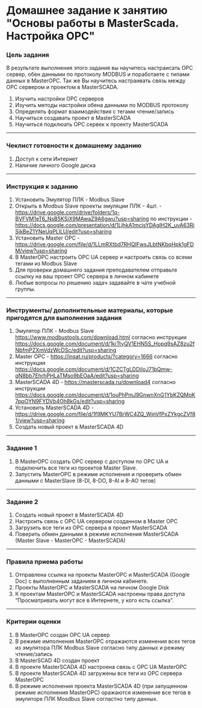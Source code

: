 # Домашнее задание к занятию "Основы работы в MasterScada. Настройка OPC"

### Цель задания

В результате выполнения этого задания вы научитесь настраисать OPC сервер, обен данными по протоколу MODBUS и поработаете с типами данных в MasterOPC. Так же Вы научитесь настраивать связь между OPC сервером и проектом в MasterSCADA.

1. Изучить настройки OPC серверов
2. Изучить методы настройки обена данными по MODBUS протоколу
3. Определять формат взаимодействия с тегами чтение/запись
4. Научиться создавать проект в MasterSCADA
5. Научиться подклюать OPC сервек к проекту MasterSCADA

------

### Чеклист готовности к домашнему заданию

1. Доступ к сети Интернет
2. Наличие личного Google диска

------

### Инструкция к заданию

1. Установить Эмулятор ПЛК - Modbus Slave
2. Открыть в Modbus Slave проекты эмуляции ПЛК - 4шт. - https://drive.google.com/drive/folders/1q-BVFVM1eT6_NsB5KSiX9MAwaZ9A6gwu?usp=sharing по инструкции - https://docs.google.com/presentation/d/1LjhkA1mcjsYDAgIH2K_uvA63RiSjkBeZ1YNeUqPLlLU/edit?usp=sharing
3. Установить Master OPC - https://drive.google.com/file/d/1LLmRXtbd7RHQIFwsJLbtNKbqHpk1gFDM/view?usp=sharing
4. В MasterOPC настроить OPC UA сервер и настроить связь со всеми тегами из Modbus Slave
5. Для проверки домашнего задания преподавателем отправьте ссылку на ваш проект OPC сервера в личном кабинете
6. Любые вопросы по решению задач задавайте в чате учебной группы.

------

### Инструменты/ дополнительные материалы, которые пригодятся для выполнения задания

1. Эмулятор ПЛК - Modbus Slave https://www.modbustools.com/download.html согласно инструкции https://docs.google.com/document/d/1kiTtyQV1EHN5S_Hopq9sAZ8zu2fNbfmPZXmVdzWcDSc/edit?usp=sharing
2. Master OPC - https://insat.ru/products/?category=1666 согласно инструкции https://docs.google.com/document/d/1CZCTgLDDiIoJ71bQmw-qN8bb7EhrhPHLaTMso9bEOaA/edit?usp=sharing
3. MasterSCADA 4D - https://masterscada.ru/download4 согласно инструкции https://docs.google.com/document/d/1ouPhPmJ9GnwnXnG1YbKZQMoK7ppOYN9FYDVb4Oh8kGs/edit?usp=sharing
4. Установить MasterSCADA 4D - https://drive.google.com/file/d/1f9MKYU7BrWC4ZQ_WjnVfPxZYkgcZVf81/view?usp=sharing
5. Создать новый проект в MasterSCADA 4D

------

### Задание 1
1. В MasterOPC создать OPC сервер с доступом по OPC UA и подключить все теги из проектов Master Slave.
2. Запустить MasterOPC в режиме исполнения и проверить обмен данными с MasterSlave (8-DI, 8-DO, 8-AI и 8-AO тегов)

------

### Задание 2

1. Создать новый проект в MasterSCADA 4D
2. Настроить связь с OPC UA сервером созданном в Master OPC
3. Загрузить все теги из OPC сервера в проект MasterSCADA
4. Поверить обмен данными в режиме исполнения MasterSCADA (Master Slave - MasterOPC - MasterSCADA)

------

### Правила приема работы

1. Отправлена ссылка на проекты MasterOPC и MasterSCADA (Google Doc) с выполненным заданием в личном кабинете.
2. Проекты MasterOPC и MasterSCADA на личном Google Disk
3. К проектам MasterOPC и MasterSCADA настроены права доступа “Просматривать могут все в Интернете, у кого есть ссылка".

------

### Критерии оценки

1. В MasterOPC создан OPC UA сервер
2. В режиме имполнения MasterOPC отражаются изменения всех тегов из эмулятора ПЛК Modbus Slave согласно типу данных и режиму чтение/запись
3. В MasterSCAD 4D создан проект
4. В проекте MasterSCADA 4D настроена связь с OPC UA MasterOPC
5. В проекте MasterSCADA 4D загружены все теги из OPC сервера MasterOPC
6. В режиме исполнения проекта MasterSCADA 4D (при запущенном режиме исполнения MasterOPC) оражаются изменение все тегов в эмуляторе ПЛК Mosdbus Slave согластно типу данных. 
